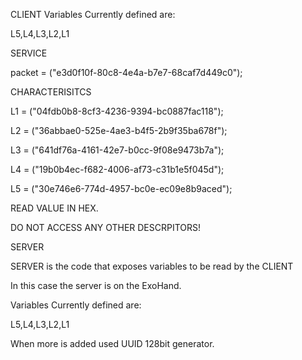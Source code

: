 CLIENT
Variables Currently defined are:

L5,L4,L3,L2,L1

SERVICE

packet = ("e3d0f10f-80c8-4e4a-b7e7-68caf7d449c0");

CHARACTERISITCS

L1 = ("04fdb0b8-8cf3-4236-9394-bc0887fac118");

L2 = ("36abbae0-525e-4ae3-b4f5-2b9f35ba678f");

L3 = ("641df76a-4161-42e7-b0cc-9f08e9473b7a");

L4 = ("19b0b4ec-f682-4006-af73-c31b1e5f045d");

L5 = ("30e746e6-774d-4957-bc0e-ec09e8b9aced");

READ VALUE IN HEX. 

DO NOT ACCESS ANY OTHER DESCRPITORS!




SERVER

SERVER is the code that exposes variables to be read by the CLIENT

In this case the server is on the ExoHand.

Variables Currently defined are:

L5,L4,L3,L2,L1

When more is added used UUID 128bit generator.
